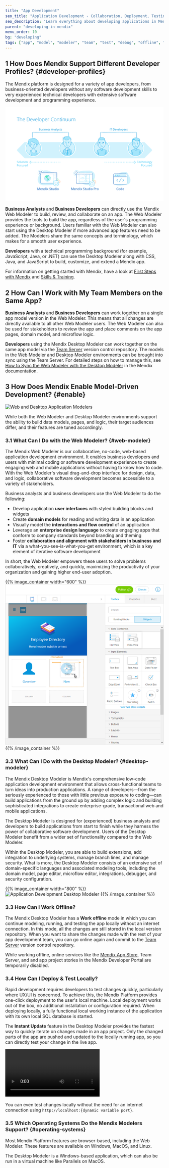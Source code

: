 ```yaml
---
title: "App Development"
seo_title: "Application Development - Collaboration, Deployment, Testing, Operating Systems"
seo_description: "Learn everything about developing applications in Mendix including collaboration, deployment & testing tools & what operating systems are supported."
parent: "developing-in-mendix"
menu_order: 10
bg: "developing"
tags: ["app", "model", "modeler", "team", "test", "debug", "offline", "custom code"]
---
```


## 1 How Does Mendix Support Different Developer Profiles? {#developer-profiles}

The Mendix platform is designed for a variety of app developers, from business-oriented developers without any software development skills to very experienced technical developers with extensive software development and programming experience.

![The Developer Continuum - Solution Focused vs Technology Focused](attachments/developer-continuum.png)

**Business Analysts** and **Business Developers** can directly use the Mendix Web Modeler to build, review, and collaborate on an app. The Web Modeler provides the tools to build the app, regardless of the user's programming experience or background. Users familiar with the Web Modeler can also start using the Desktop Modeler if more advanced app features need to be added. The Modelers share the same concepts and terminology, which makes for a smooth user experience.

**Developers** with a technical programming background (for example, JavaScript, Java, or .NET) can use the Desktop Modeler along with CSS, Java, and JavaScript to build, customize, and extend a Mendix app.

For information on getting started with Mendix, have a look at [First Steps with Mendix](../evaluation-learning/getting-started) and [Skills & Training](../evaluation-learning/skills-training).

## 2 How Can I Work with My Team Members on the Same App?

**Business Analysts** and **Business Developers** can work together on a single app model version in the Web Modeler. This means that all changes are directly available to all other Web Modeler users. The Web Modeler can also be used for stakeholders to review the app and place comments on the app pages, domain model, and microflow logic.

**Developers** using the Mendix Desktop Modeler can work together on the same app model via the [Team Server](version-control) version control repository. The models in the Web Modeler and Desktop Modeler environments can be brought into sync using the Team Server. For detailed steps on how to manage this, see [How to Sync  the Web Modeler with the Desktop Modeler](https://docs.mendix.com/howto/web-modeler/syncing-webmodeler-desktop) in the Mendix documentation.

## 3 How Does Mendix Enable Model-Driven Development? {#enable}

![Web and Desktop Application Modelers](attachments/BothModelers.png)

While both the Web Modeler and Desktop Modeler environments support the ability to build data models, pages, and logic, their target audiences differ, and their features are tuned accordingly.

### 3.1 What Can I Do with the Web Modeler? {#web-modeler}

The Mendix Web Modeler is our collaborative, no-code, web-based application development environment. It enables business developers and users with minimal coding or software development experience to create engaging web and mobile applications without having to know how to code. With the Web Modeler's visual drag-and-drop interface for design, data, and logic, collaborative software development becomes accessible to a variety of stakeholders.

Business analysts and business developers use the Web Modeler to do the following:

* Develop application **user interfaces** with styled building blocks and widgets
* Create **domain models** for reading and writing data in an application
* Visually model the **interactions and flow control** of an application
* Leverage an **enterprise design language** to create engaging apps that conform to company standards beyond branding and theming
* Foster **collaboration and alignment with stakeholders in business and IT** via a what-you-see-is-what-you-get environment, which is a key element of iterative software development

In short, the Web Modeler empowers these users to solve problems collaboratively, creatively, and quickly, maximizing the productivity of your organization and gaining higher end-user adoption.

{{% image_container width="600" %}}
![Application Development Web Modeler](attachments/test.png)
{{% /image_container %}}

### 3.2 What Can I Do with the Desktop Modeler? {#desktop-modeler}

The Mendix Desktop Modeler is Mendix's comprehensive low-code application development environment that allows cross-functional teams to turn ideas into production applications. A range of developers—from the seriously experienced to those with little previous exposure to coding—can build applications from the ground up by adding complex logic and building sophisticated integrations to create enterprise-grade, transactional web and mobile applications.

The Desktop Modeler is designed for (experienced) business analysts and developers to build applications from start to finish while they harness the power of collaborative software development. Users of the Desktop Modeler benefit from a wider set of functionality compared to the Web Modeler.

Within the Desktop Modeler, you are able to build extensions, add integration to underlying systems, manage branch lines, and manage security. What is more, the Desktop Modeler consists of an extensive set of domain-specific languages and associated modeling tools, including the domain model, page editor, microflow editor, integrations, debugger, and security configuration.

{{% image_container width="800" %}}
![Application Development Desktop Modeler](attachments/desktop-modeler.png)
{{% /image_container %}}

### 3.3 How Can I Work Offline?

The Mendix Desktop Modeler has a **Work offline** mode in which you can continue modeling, running, and testing the app locally without an internet connection. In this mode, all the changes are still stored in the local version repository. When you want to share the changes made with the rest of your app development team, you can go online again and commit to the [Team Server](version-control) version control repository.

While working offline, online services like the [Mendix App Store](https://appstore.home.mendix.com/index3.html), Team Server, and and app project stories in the Mendix Developer Portal are temporarily disabled.

### 3.4 How Can I Deploy & Test Locally?

Rapid development requires developers to test changes quickly, particularly where UX/UI is concerned. To achieve this, the Mendix Platform provides one-click deployment to the user's local machine. Local deployment works out of the box, no additional installation or configuration required. When deploying locally, a fully functional local working instance of the application with its own local SQL database is started.

The **Instant Update** feature in the Desktop Modeler provides the fastest way to quickly iterate on changes made in an app project. Only the changed parts of the app are pushed and updated to the locally running app, so you can directly test your change in the live app.

<video controls  src="attachments/instant-update.mp4">VIDEO</video>

You can even test changes locally without the need for an internet connection using `http://localhost:{dynamic variable port}`.

### 3.5 Which Operating Systems Do the Mendix Modelers Support? {#operating-systems}

Most Mendix Platform features are browser-based, including the Web Modeler. These features are available on Windows, MacOS, and Linux.

The Desktop Modeler is a Windows-based application, which can also be run in a virtual machine like Parallels on MacOS.
